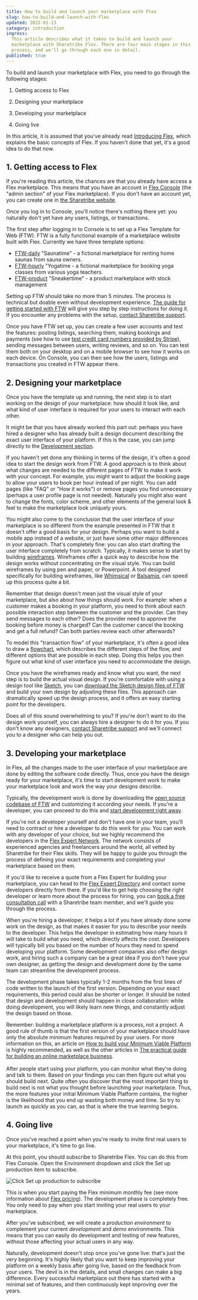 ```yaml
---
title: How to build and launch your marketplace with Flex
slug: how-to-build-and-launch-with-flex
updated: 2022-01-13
category: introduction
ingress:
  This article describes what it takes to build and launch your
  marketplace with Sharetribe Flex. There are four main stages in this
  process, and we'll go through each one in detail.
published: true
---
```


To build and launch your marketplace with Flex, you need to go through
the following stages:

1. Getting access to Flex

2. Designing your marketplace

3. Developing your marketplace

4. Going live

In this article, it is assumed that you've already read
[Introducing Flex](/introduction/introducing-flex/), which
explains the basic concepts of Flex. If you haven't done that yet, it's
a good idea to do that now.

## 1. Getting access to Flex

If you're reading this article, the chances are that you already have
access a Flex marketplace. This means that you have an account in
[Flex Console](https://flex-console.sharetribe.com) (the "admin section"
of your Flex marketplace). If you don't have an account yet, you can
create one in
[the Sharetribe website](https://www.sharetribe.com/#start-building-with-flex).

Once you log in to Console, you'll notice there's nothing there yet: you
naturally don't yet have any users, listings, or transactions.

The first step after logging in to Console is to set up a Flex Template
for Web (FTW). FTW is a fully functional example of a marketplace
website built with Flex. Currently we have three template options:

- [FTW-daily](https://github.com/sharetribe/ftw-daily) "Saunatime" - a
  fictional marketplace for renting home saunas from sauna owners.
- [FTW-hourly](https://github.com/sharetribe/ftw-hourly) "Yogatime - a
  fictional marketplace for booking yoga classes from various yoga
  teachers.
- [FTW-product](https://github.com/sharetribe/ftw-product)
  "Sneakertime" - a product marketplace with stock management

Setting up FTW should take no more than 5 minutes. The process is
technical but doable even without development experience.
[The guide for getting started with FTW](/introduction/getting-started-with-ftw-daily/)
will give you step by step instructions for doing it. If you encounter
any problems with the setup,
[contact Sharetribe support](mailto:flex-support@sharetribe.com).

Once you have FTW set up, you can create a few user accounts and test
the features: posting listings, searching them, making bookings and
payments (see how to use
[test credit card numbers provided by Stripe](/how-to/set-up-and-use-stripe/#6-test-the-stripe-account-in-flex-template-for-web)),
sending messages between users, writing reviews, and so on. You can test
them both on your desktop and on a mobile browser to see how it works on
each device. On Console, you can then see how the users, listings and
transactions you created in FTW appear there.

## 2. Designing your marketplace

Once you have the template up and running, the next step is to start
working on the design of your marketplace: how should it look like, and
what kind of user interface is required for your users to interact with
each other.

It might be that you have already worked this part out: perhaps you have
hired a designer who has already built a design document describing the
exact user interface of your platform. If this is the case, you can jump
directly to the [Development section](#3-developing-your-marketplace).

If you haven't yet done any thinking in terms of the design, it's often
a good idea to start the design work from FTW. A good approach is to
think about what changes are needed to the different pages of FTW to
make it work with your concept. For example, you might want to adjust
the booking page to allow your users to book per hour instead of per
night. You can add pages (like "FAQ" or "How it works") or remove pages
you find unnecessary (perhaps a user profile page is not needed).
Naturally you might also want to change the fonts, color scheme, and
other elements of the general look & feel to make the marketplace look
uniquely yours.

You might also come to the conclusion that the user interface of your
marketplace is so different from the example presented in FTW that it
doesn't offer a good basis for your design. Perhaps you want to build a
mobile app instead of a website, or just have some other major
differences in your approach. That's completely fine: you can also start
drafting the user interface completely from scratch. Typically, it makes
sense to start by building
[wireframes](https://en.wikipedia.org/wiki/Website_wireframe).
Wireframes offer a quick way to describe how the design works without
concentrating on the visual style. You can build wireframes by using pen
and paper, or Powerpoint. A tool designed specifically for building
wireframes, like [Whimsical](https://whimsical.co/) or
[Balsamiq](https://balsamiq.com/), can speed up this process quite a
bit.

Remember that design doesn't mean just the visual style of your
marketplace, but also about how things should work. For example: when a
customer makes a booking in your platform, you need to think about each
possible interaction step between the customer and the provider. Can
they send messages to each other? Does the provider need to approve the
booking before money is charged? Can the customer cancel the booking and
get a full refund? Can both parties review each other afterwards?

To model this "transaction flow" of your marketplace, it's often a good
idea to draw a [flowchart](https://en.wikipedia.org/wiki/Flowchart),
which describes the different steps of the flow, and different options
that are possible in each step. Doing this helps you then figure out
what kind of user interface you need to accommodate the design.

Once you have the wireframes ready and know what you want, the next step
is to build the actual visual design. If you're comfortable with using a
design tool like [Sketch](https://www.sketch.com/), you can
[download the Sketch design files of FTW](https://www.sharetribe.com/docs/design-toolkit/design-files/#assets)
and build your own design by adjusting these files. This approach can
dramatically speed up the design process, and it offers an easy starting
point for the developers.

Does all of this sound overwhelming to you? If you're don't want to do
the design work yourself, you can always hire a designer to do it for
you. If you don't know any designers,
[contact Sharetribe support](mailto:flex-support@sharetribe.com) and
we'll connect you to a designer who can help you out.

## 3. Developing your marketplace

In Flex, all the changes made to the user interface of your marketplace
are done by editing the software code directly. Thus, once you have the
design ready for your marketplace, it's time to start development work
to make your marketplace look and work the way your designs describe.

Typically, the development work is done by downloading the
[open source codebase of FTW](https://github.com/sharetribe/ftw-daily)
and customizing it according your needs. If you're a developer, you can
proceed to do this and
[start development right away](/ftw-introduction/how-to-customize-ftw/).

If you're not a developer yourself and don't have one in your team,
you'll need to contract or hire a developer to do this work for you. You
can work with any developer of your choice, but we highly recommend the
developers in the
[Flex Expert Network](https://www.sharetribe.com/experts/). The network
consists of experienced agencies and freelancers around the world, all
vetted by Sharetribe for their Flex skills. They will be happy to guide
you through the process of defining your exact requirements and
completing your marketplace based on them.

If you'd like to receive a quote from a Flex Expert for building your
marketplace, you can head to the
[Flex Expert Directory](https://www.sharetribe.com/experts/) and contact
some developers directly from there. If you'd like to get help choosing
the right developer or learn more about the process for hiring, you can
[book a free consultation call](https://calendly.com/welcome-to-flex)
with a Sharetribe team member, and we'll guide you through the process.

When you're hiring a developer, it helps a lot if you have already done
some work on the design, as that makes it easier for you to describe
your needs to the developer. This helps the developer in estimating how
many hours it will take to build what you need, which directly affects
the cost. Developers will typically bill you based on the number of
hours they need to spend developing your platform. Some development
companies also offer design work, and hiring such a company can be a
great idea if you don't have your own designer, as getting the design
and development done by the same team can streamline the development
process.

The development phase takes typically 1-2 months from the first lines of
code written to the launch of the first version. Depending on your exact
requirements, this period could also be shorter or longer. It should be
noted that design and development should happen in close collaboration:
while doing development, you will likely learn new things, and
constantly adjust the design based on those.

Remember: building a marketplace platform is a process, not a project. A
good rule of thumb is that the first version of your marketplace should
have only the absolute minimum features required by your users. For more
information on this, an article on
[How to build your Minimum Viable Platform](https://www.sharetribe.com/academy/how-to-build-a-minimum-viable-platform/)
is highly recommended, as well as the other articles in
[The practical guide for building an online marketplace business](https://www.sharetribe.com/academy/guide/).
\
 \
After people start using your platform, you can monitor what they're doing
and talk to them. Based on your findings you can then figure out what you
should build next. Quite often you discover that the most important thing
to build next is not what you thought before launching your marketplace.
Thus, the more features your initial Minimum Viable Platform contains, the
higher is the likelihood that you end up wasting both money and time. So
try to launch as quickly as you can, as that is where the true learning begins.

## 4. Going live

Once you've reached a point when you're ready to invite first real users
to your marketplace, it's time to go live.

At this point, you should subscribe to Sharetribe Flex. You can do this
from Flex Console. Open the Environment dropdown and click the Set up
production item to subscribe.

![Click Set up production to subscribe](./set-up-production.png)

This is when you start paying the Flex minimum monthly fee (see more
information about
[Flex pricing](https://www.sharetribe.com/products/flex/#pricing)). The
development phase is completely free. You only need to pay when you
start inviting your real users to your marketplace.

After you've subscribed, we will create a _production environment_ to
complement your current _development_ and _demo_ environments. This
means that you can easily do development and testing of new features,
without those affecting your actual users in any way.

Naturally, development doesn't stop once you've gone live: that's just
the very beginning. It's highly likely that you want to keep improving
your platform on a weekly basis after going live, based on the feedback
from your users. The devil is in the details, and small changes can make
a big difference. Every successful marketplace out there has started
with a minimal set of features, and then continuously kept improving
over the years.

<!-- Docs to Markdown version 1.0β15 -->
